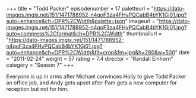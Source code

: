 +++
title = "Todd Packer"
episodenumber = 17
paletteurl = "https://dato-images.imgix.net/151/1471788952-n4qoF3za4FHvPQCabB4bYK1Gj01.jpg?auto=enhance&ch=DPR%2CWidth&palette=json"
imageurl = "https://dato-images.imgix.net/151/1471788952-n4qoF3za4FHvPQCabB4bYK1Gj01.jpg?auto=compress%2Cformat&ch=DPR%2CWidth"
thumbnailurl = "https://dato-images.imgix.net/151/1471788952-n4qoF3za4FHvPQCabB4bYK1Gj01.jpg?auto=enhance&ch=DPR%2CWidth&fit=crop&fm=jpg&h=280&w=500"
date = "2011-02-24"
weight = 57
rating = 7.4
director = "Randall Einhorn"
category = "Season 7"
+++

Everyone is up in arms after Michael convinces Holly to give Todd Packer an office job, and Andy gets upset after Pam gets a new computer for reception but not for him.
